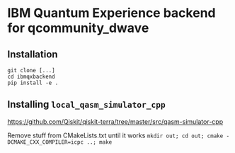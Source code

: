 # IBM Quantum Experience backend for qcommunity_dwave

## Installation

```
git clone [...]
cd ibmqxbackend
pip install -e .
```

## Installing `local_qasm_simulator_cpp`

https://github.com/Qiskit/qiskit-terra/tree/master/src/qasm-simulator-cpp

Remove stuff from CMakeLists.txt until it works
`mkdir out; cd out; cmake -DCMAKE_CXX_COMPILER=icpc ..; make`
